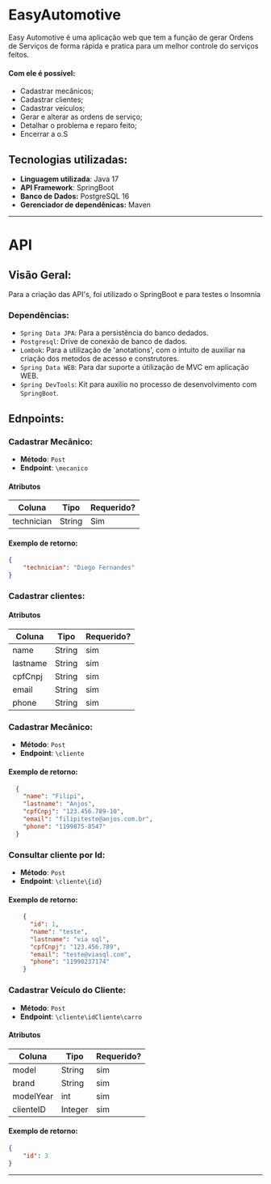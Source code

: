 # EasyAutomotive

Easy Automotive é uma aplicação web que tem a função de gerar Ordens de Serviços de forma rápida e pratica para um melhor controle do serviços feitos.

#### Com ele é possível:
- Cadastrar mecânicos;
- Cadastrar clientes;
- Cadastrar veículos;
- Gerar e alterar as ordens de serviço;
- Detalhar o problema e reparo feito;
- Encerrar a o.S

## Tecnologias utilizadas:
- **Linguagem utilizada**: Java 17
- **API Framework**: SpringBoot
- **Banco de Dados:** PostgreSQL 16
- **Gerenciador de dependênicas:** Maven

---
# API

## Visão Geral:

Para a criação das API's, foi utilizado o SpringBoot e para testes o Insomnia

### Dependências:
- `Spring Data JPA`: Para a persistência do banco dedados.
- `Postgresql`: Drive de conexão de banco de dados.
- `Lombok`: Para a utilização de 'anotations', com o intuito de auxiliar na criação dos metodos de acesso e construtores.
- `Spring Data WEB`: Para dar suporte a útilização de MVC em aplicação WEB.
- `Spring DevTools`: Kit para auxilio no processo de desenvolvimento com `SpringBoot`.

## Ednpoints:

### Cadastrar Mecânico:
- **Método**: `Post`
- **Endpoint**: `\mecanico`

#### Atributos
| Coluna     | Tipo   | Requerido?  |
|------------|--------|-------------|
| technician | String | Sim         |

#### Exemplo de retorno:
```Json
{
	"technician": "Diego Fernandes"
}
```

### Cadastrar clientes:

#### Atributos
| Coluna     | Tipo   | Requerido? |
|------------|--------|------------|
|name        | String | sim        |
|lastname    | String | sim        |
|cpfCnpj     | String | sim        |
|email       | String | sim        |
|phone       | String | sim        |

### Cadastrar Mecânico:
- **Método**: `Post`
- **Endpoint**: `\cliente`

#### Exemplo de retorno:
```Json
  {
    "name": "Filipi",
    "lastname": "Anjos",
    "cpfCnpj": "123.456.789-10",
    "email": "filipiteste@anjos.com.br",
    "phone": "1199875-8547"
  }
```
### Consultar cliente por Id:
- **Método**: `Post`
- **Endpoint**: `\cliente\{id}`

#### Exemplo de retorno:
```Json
    {
      "id": 1,
      "name": "teste",
      "lastname": "via sql",
      "cpfCnpj": "123.456.789",
      "email": "teste@viasql.com",
      "phone": "11990237174"
    }
```
### Cadastrar Veículo do Cliente:
- **Método**: `Post`
- **Endpoint**: `\cliente\idCliente\carro`

#### Atributos
| Coluna     | Tipo   | Requerido? |
|------------|--------|------------|
| model      | String | sim        |
| brand      | String | sim        |
| modelYear  | int    | sim        |
| clienteID  | Integer| sim        |

#### Exemplo de retorno:
```Json
{
	"id": 3
}
```
---